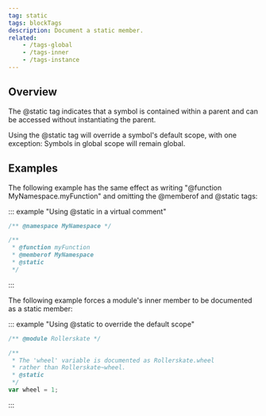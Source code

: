 ```yaml
---
tag: static
tags: blockTags
description: Document a static member.
related:
    - /tags-global
    - /tags-inner
    - /tags-instance
---
```


## Overview

The @static tag indicates that a symbol is contained within a parent and can be accessed without
instantiating the parent.

Using the @static tag will override a symbol's default scope, with one exception: Symbols in global
scope will remain global.


## Examples

The following example has the same effect as writing "@function MyNamespace.myFunction" and omitting
the @memberof and @static tags:

::: example "Using @static in a virtual comment"

```js
/** @namespace MyNamespace */

/**
 * @function myFunction
 * @memberof MyNamespace
 * @static
 */
```
:::

The following example forces a module's inner member to be documented as a static member:

::: example "Using @static to override the default scope"

```js
/** @module Rollerskate */

/**
 * The 'wheel' variable is documented as Rollerskate.wheel
 * rather than Rollerskate~wheel.
 * @static
 */
var wheel = 1;
```
:::
